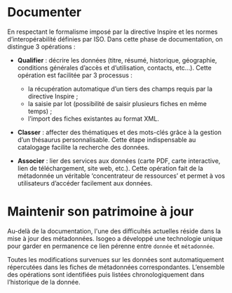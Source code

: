 # Documenter

En respectant le formalisme imposé par la directive Inspire et les normes d’interopérabilité définies par ISO. Dans cette phase de documentation, on distingue 3 opérations :

* **Qualifier** : décrire les données (titre, résumé, historique, géographie, conditions générales d’accès et d’utilisation, contacts, etc...). Cette opération est facilitée par 3 processus :
    * la récupération automatique d’un tiers des champs requis par la directive Inspire ;
    * la saisie par lot (possibilité de saisir plusieurs fiches en même temps) ;
    * l’import des fiches existantes au format XML.

* **Classer** : affecter des thématiques et des mots-clés grâce à la gestion d’un thésaurus personnalisable. Cette étape indispensable au catalogage facilite la recherche des données.

* **Associer** : lier des services aux données (carte PDF, carte interactive, lien de téléchargement, site web, etc.). Cette opération fait de la métadonnée un véritable ‘concentrateur de ressources’ et permet à vos utilisateurs d’accéder facilement aux données.

# Maintenir son patrimoine à jour

Au-delà de la documentation, l'une des difficultés actuelles réside dans la mise à jour des métadonnées. Isogeo a développé une technologie unique pour garder en permanence ce lien pérenne entre `donnée` et `métadonnée`.

Toutes les modifications survenues sur les données sont automatiquement répercutées dans les fiches de métadonnées correspondantes. L’ensemble des opérations sont identifiées puis listées chronologiquement dans l’historique de la donnée.

